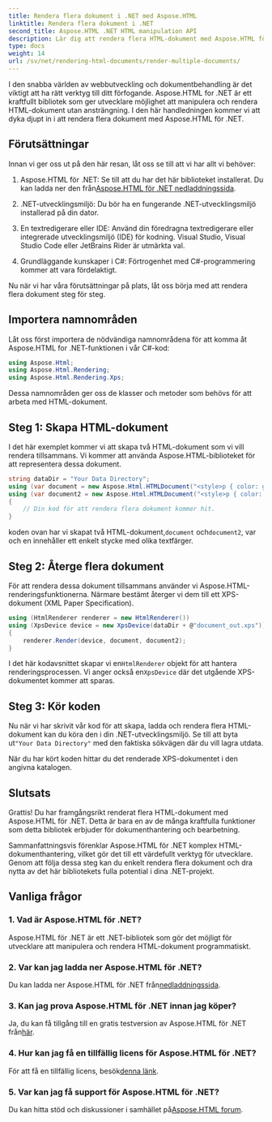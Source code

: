 ```yaml
---
title: Rendera flera dokument i .NET med Aspose.HTML
linktitle: Rendera flera dokument i .NET
second_title: Aspose.HTML .NET HTML manipulation API
description: Lär dig att rendera flera HTML-dokument med Aspose.HTML för .NET. Förbättra dina dokumentbehandlingsmöjligheter med detta kraftfulla bibliotek.
type: docs
weight: 14
url: /sv/net/rendering-html-documents/render-multiple-documents/
---
```

I den snabba världen av webbutveckling och dokumentbehandling är det viktigt att ha rätt verktyg till ditt förfogande. Aspose.HTML for .NET är ett kraftfullt bibliotek som ger utvecklare möjlighet att manipulera och rendera HTML-dokument utan ansträngning. I den här handledningen kommer vi att dyka djupt in i att rendera flera dokument med Aspose.HTML för .NET.

## Förutsättningar

Innan vi ger oss ut på den här resan, låt oss se till att vi har allt vi behöver:

1.  Aspose.HTML för .NET: Se till att du har det här biblioteket installerat. Du kan ladda ner den från[Aspose.HTML för .NET nedladdningssida](https://releases.aspose.com/html/net/).

2. .NET-utvecklingsmiljö: Du bör ha en fungerande .NET-utvecklingsmiljö installerad på din dator.

3. En textredigerare eller IDE: Använd din föredragna textredigerare eller integrerade utvecklingsmiljö (IDE) för kodning. Visual Studio, Visual Studio Code eller JetBrains Rider är utmärkta val.

4. Grundläggande kunskaper i C#: Förtrogenhet med C#-programmering kommer att vara fördelaktigt.

Nu när vi har våra förutsättningar på plats, låt oss börja med att rendera flera dokument steg för steg.

## Importera namnområden

Låt oss först importera de nödvändiga namnområdena för att komma åt Aspose.HTML for .NET-funktionen i vår C#-kod:

```csharp
using Aspose.Html;
using Aspose.Html.Rendering;
using Aspose.Html.Rendering.Xps;
```

Dessa namnområden ger oss de klasser och metoder som behövs för att arbeta med HTML-dokument.

## Steg 1: Skapa HTML-dokument

I det här exemplet kommer vi att skapa två HTML-dokument som vi vill rendera tillsammans. Vi kommer att använda Aspose.HTML-biblioteket för att representera dessa dokument.

```csharp
string dataDir = "Your Data Directory";
using (var document = new Aspose.Html.HTMLDocument("<style>p { color: green; }</style><p>my first paragraph</p>", @"c:\work\"))
using (var document2 = new Aspose.Html.HTMLDocument("<style>p { color: blue; }</style><p>my first paragraph</p>", @"c:\work\"))
{
    // Din kod för att rendera flera dokument kommer hit.
}
```

 koden ovan har vi skapat två HTML-dokument,`document` och`document2`, var och en innehåller ett enkelt stycke med olika textfärger.

## Steg 2: Återge flera dokument

För att rendera dessa dokument tillsammans använder vi Aspose.HTML-renderingsfunktionerna. Närmare bestämt återger vi dem till ett XPS-dokument (XML Paper Specification).

```csharp
using (HtmlRenderer renderer = new HtmlRenderer())
using (XpsDevice device = new XpsDevice(dataDir + @"document_out.xps"))
{
    renderer.Render(device, document, document2);
}
```

 I det här kodavsnittet skapar vi en`HtmlRenderer` objekt för att hantera renderingsprocessen. Vi anger också en`XpsDevice` där det utgående XPS-dokumentet kommer att sparas.

## Steg 3: Kör koden

 Nu när vi har skrivit vår kod för att skapa, ladda och rendera flera HTML-dokument kan du köra den i din .NET-utvecklingsmiljö. Se till att byta ut`"Your Data Directory"` med den faktiska sökvägen där du vill lagra utdata.

När du har kört koden hittar du det renderade XPS-dokumentet i den angivna katalogen.

## Slutsats
Grattis! Du har framgångsrikt renderat flera HTML-dokument med Aspose.HTML för .NET. Detta är bara en av de många kraftfulla funktioner som detta bibliotek erbjuder för dokumenthantering och bearbetning.

Sammanfattningsvis förenklar Aspose.HTML för .NET komplex HTML-dokumenthantering, vilket gör det till ett värdefullt verktyg för utvecklare. Genom att följa dessa steg kan du enkelt rendera flera dokument och dra nytta av det här bibliotekets fulla potential i dina .NET-projekt.

## Vanliga frågor

### 1. Vad är Aspose.HTML för .NET?
Aspose.HTML för .NET är ett .NET-bibliotek som gör det möjligt för utvecklare att manipulera och rendera HTML-dokument programmatiskt.

### 2. Var kan jag ladda ner Aspose.HTML för .NET?
 Du kan ladda ner Aspose.HTML för .NET från[nedladdningssida](https://releases.aspose.com/html/net/).

### 3. Kan jag prova Aspose.HTML för .NET innan jag köper?
 Ja, du kan få tillgång till en gratis testversion av Aspose.HTML för .NET från[här](https://releases.aspose.com/).

### 4. Hur kan jag få en tillfällig licens för Aspose.HTML för .NET?
 För att få en tillfällig licens, besök[denna länk](https://purchase.aspose.com/temporary-license/).

### 5. Var kan jag få support för Aspose.HTML för .NET?
 Du kan hitta stöd och diskussioner i samhället på[Aspose.HTML forum](https://forum.aspose.com/).
